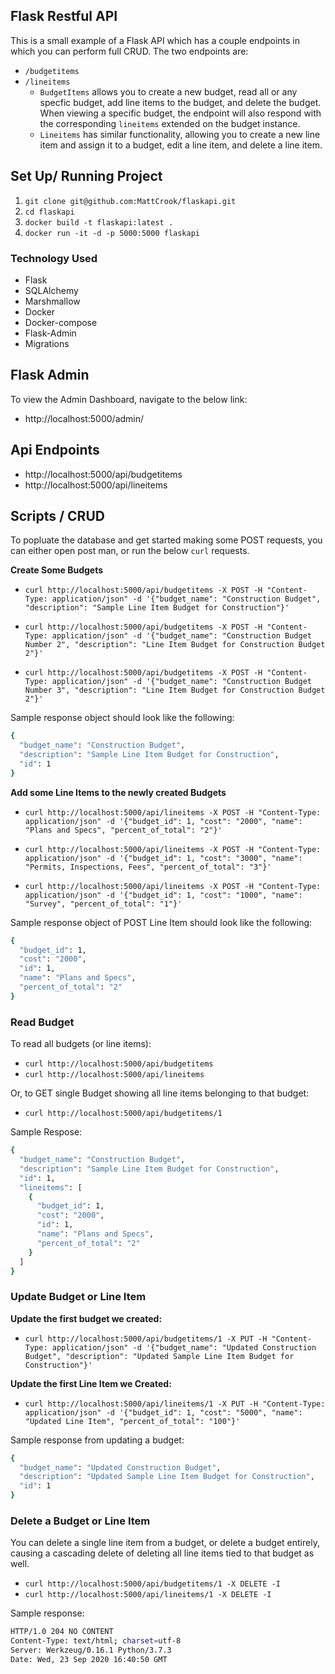 ## Flask Restful API

This is a small example of a Flask API which has a couple endpoints in which you can perform full CRUD. The two endpoints are:
* ```/budgetitems```
* ```/lineitems```
  * ```BudgetItems``` allows you to create a new budget, read all or any specfic budget, add line items to the budget, and delete the budget. When viewing a specific budget, the endpoint will also respond with the corresponding ```lineitems``` extended on the budget instance.
  *  ```Lineitems``` has similar functionality, allowing you to create a new line item and assign it to a budget, edit a line item, and delete a line item.


## Set Up/ Running Project

1. ```git clone git@github.com:MattCrook/flaskapi.git```
2. ```cd flaskapi```
3. ```docker build -t flaskapi:latest .```
4. ```docker run -it -d -p 5000:5000 flaskapi```


### Technology Used

* Flask
* SQLAlchemy
* Marshmallow
* Docker
* Docker-compose
* Flask-Admin
* Migrations

## Flask Admin
To view the Admin Dashboard, navigate to the below link:
* http://localhost:5000/admin/


## Api Endpoints
* http://localhost:5000/api/budgetitems
* http://localhost:5000/api/lineitems


## Scripts / CRUD
To popluate the database and get started making some POST requests, you can either open post man, or run the below ```curl``` requests.

**Create Some Budgets**
* ```curl http://localhost:5000/api/budgetitems -X POST -H "Content-Type: application/json" -d '{"budget_name": "Construction Budget", "description": "Sample Line Item Budget for Construction"}'```
  
* ```curl http://localhost:5000/api/budgetitems -X POST -H "Content-Type: application/json" -d '{"budget_name": "Construction Budget Number 2", "description": "Line Item Budget for Construction Budget 2"}'```

* ```curl http://localhost:5000/api/budgetitems -X POST -H "Content-Type: application/json" -d '{"budget_name": "Construction Budget Number 3", "description": "Line Item Budget for Construction Budget 2"}'```

Sample response object should look like the following:

```sh
{
  "budget_name": "Construction Budget",
  "description": "Sample Line Item Budget for Construction",
  "id": 1
}
```


**Add some Line Items to the newly created Budgets**

* ```curl http://localhost:5000/api/lineitems -X POST -H "Content-Type: application/json" -d '{"budget_id": 1, "cost": "2000", "name": "Plans and Specs", "percent_of_total": "2"}'```

* ```curl http://localhost:5000/api/lineitems -X POST -H "Content-Type: application/json" -d '{"budget_id": 1, "cost": "3000", "name": "Permits, Inspections, Fees", "percent_of_total": "3"}'```

* ```curl http://localhost:5000/api/lineitems -X POST -H "Content-Type: application/json" -d '{"budget_id": 1, "cost": "1000", "name": "Survey", "percent_of_total": "1"}'```

Sample response object of POST Line Item should look like the following:
```sh
{
  "budget_id": 1,
  "cost": "2000",
  "id": 1,
  "name": "Plans and Specs",
  "percent_of_total": "2"
}
```

### Read Budget
To read all budgets (or line items):
* ```curl http://localhost:5000/api/budgetitems```
* ```curl http://localhost:5000/api/lineitems```

Or, to GET single Budget showing all line items belonging to that budget:
* ```curl http://localhost:5000/api/budgetitems/1```

Sample Respose:
```sh
{
  "budget_name": "Construction Budget",
  "description": "Sample Line Item Budget for Construction",
  "id": 1,
  "lineitems": [
    {
      "budget_id": 1,
      "cost": "2000",
      "id": 1,
      "name": "Plans and Specs",
      "percent_of_total": "2"
    }
  ]
}
```
### Update Budget or Line Item

**Update the first budget we created:**
* ```curl http://localhost:5000/api/budgetitems/1 -X PUT -H "Content-Type: application/json" -d '{"budget_name": "Updated Construction Budget", "description": "Updated Sample Line Item Budget for Construction"}'```


**Update the first Line Item we Created:**
* ```curl http://localhost:5000/api/lineitems/1 -X PUT -H "Content-Type: application/json" -d '{"budget_id": 1, "cost": "5000", "name": "Updated Line Item", "percent_of_total": "100"}'```

Sample response from updating a budget:
```sh
{
  "budget_name": "Updated Construction Budget",
  "description": "Updated Sample Line Item Budget for Construction",
  "id": 1
}
```
### Delete a Budget or Line Item
You can delete a single line item from a budget, or delete a budget entirely, causing a cascading delete of deleting all line items tied to that budget as well. 

* ```curl http://localhost:5000/api/budgetitems/1 -X DELETE -I```
* ```curl http://localhost:5000/api/lineitems/1 -X DELETE -I```

Sample response:
```sh
HTTP/1.0 204 NO CONTENT
Content-Type: text/html; charset=utf-8
Server: Werkzeug/0.16.1 Python/3.7.3
Date: Wed, 23 Sep 2020 16:40:50 GMT
```
